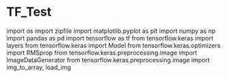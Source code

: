 # TF_Test
import os
import zipfile
import matplotlib.pyplot as plt
import numpy as np
import pandas as pd
import tensorflow as tf
from tensorflow.keras import layers
from tensorflow.keras import Model
from tensorflow.keras.optimizers import RMSprop
from tensorflow.keras.preprocessing.image import ImageDataGenerator
from tensorflow.keras.preprocessing.image import img_to_array, load_img

